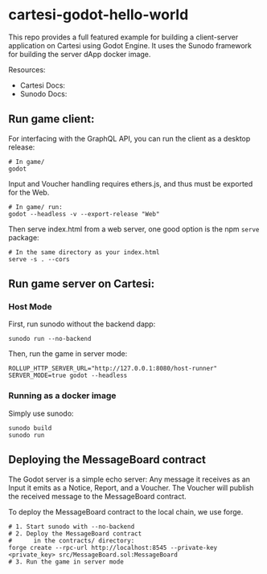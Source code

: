 # cartesi-godot-hello-world

This repo provides a full featured example for building a client-server application on Cartesi using Godot Engine. It uses the Sunodo framework for building the server dApp docker image.

Resources:

- Cartesi Docs:
- Sunodo Docs:

## Run game client:

For interfacing with the GraphQL API, you can run the client as a desktop release:

```
# In game/
godot
```

Input and Voucher handling requires ethers.js, and thus must be exported for the Web.

```
# In game/ run:
godot --headless -v --export-release "Web"
```

Then serve index.html from a web server, one good option is the npm `serve` package:

```
# In the same directory as your index.html
serve -s . --cors
```

## Run game server on Cartesi:

### Host Mode

First, run sunodo without the backend dapp:

```
sunodo run --no-backend
```

Then, run the game in server mode:

```
ROLLUP_HTTP_SERVER_URL="http://127.0.0.1:8080/host-runner" SERVER_MODE=true godot --headless
```

### Running as a docker image

Simply use sunodo:

```
sunodo build
sunodo run
```

## Deploying the MessageBoard contract

The Godot server is a simple echo server: Any message it receives as an Input it emits as a Notice, Report, and a Voucher. The Voucher will publish the received message to the MessageBoard contract.

To deploy the MessageBoard contract to the local chain, we use forge.

```
# 1. Start sunodo with --no-backend
# 2. Deploy the MessageBoard contract
#      in the contracts/ directory:
forge create --rpc-url http://localhost:8545 --private-key <private_key> src/MessageBoard.sol:MessageBoard
# 3. Run the game in server mode
```
